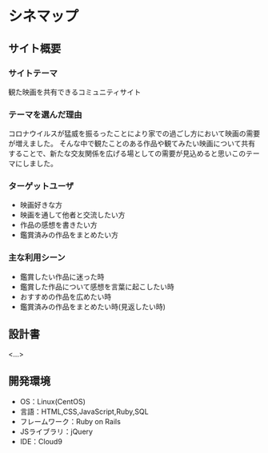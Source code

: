 # シネマップ　

## サイト概要

### サイトテーマ
 観た映画を共有できるコミュニティサイト　

### テーマを選んだ理由
 コロナウイルスが猛威を振るったことにより家での過ごし方において映画の需要が増えました。
 そんな中で観たことのある作品や観てみたい映画について共有することで、新たな交友関係を広げる場としての需要が見込めると思いこのテーマにしました。
 

### ターゲットユーザ
- 映画好きな方
- 映画を通して他者と交流したい方
- 作品の感想を書きたい方
- 鑑賞済みの作品をまとめたい方
 
### 主な利用シーン
- 鑑賞したい作品に迷った時
- 鑑賞した作品について感想を言葉に起こしたい時
- おすすめの作品を広めたい時
- 鑑賞済みの作品をまとめたい時(見返したい時)

## 設計書
<...>

## 開発環境
- OS：Linux(CentOS)
- 言語：HTML,CSS,JavaScript,Ruby,SQL
- フレームワーク：Ruby on Rails
- JSライブラリ：jQuery
- IDE：Cloud9

